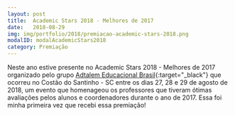 ```yaml
---
layout: post
title:  Academic Stars 2018 - Melhores de 2017
date:   2018-08-29
img: img/portfolio/2018/premiacao-academic-stars-2018.png
modalID: modalAcademicStars2018
category: Premiação
---
```

Neste ano estive presente no Academic Stars 2018 - Melhores de 2017 organizado pelo grupo [Adtalem Educacional Brasil][adtalem]{:target="_black"} que ocorreu no Costão do Santinho - SC entre os dias 27, 28 e 29 de agosto de 2018, um evento que homenageou os professores que tiveram ótimas avaliações pelos alunos e coordenadores durante o ano de 2017. Essa foi minha primeira vez que recebi essa premiação!


[adtalem]: https://adtalembrasil.com.br/